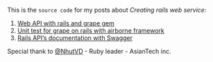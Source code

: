 This is the `source code` for my posts about *Creating rails web service*:

1. [Web API with rails and grape gem](http://blog.appconus.com/2015/08/14/web-api-with-rails-and-grape-gem/)
2. [Unit test for grape on rails with airborne framework](http://blog.appconus.com/2015/08/14/unit-test-for-grape-on-rails-with-airborne-framework/)
3. [Rails API’s documentation with Swagger](http://blog.appconus.com/2015/08/18/rails-apis-documentation-with-swagger/)

Special thank to [@NhutVD](https://github.com/dongnhut) - Ruby leader - AsianTech inc.
